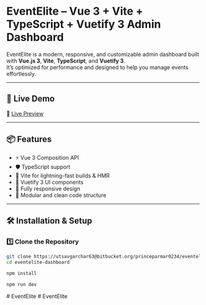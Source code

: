 # EventElite – Vue 3 + Vite + TypeScript + Vuetify 3 Admin Dashboard

EventElite is a modern, responsive, and customizable admin dashboard built with **Vue.js 3**, **Vite**, **TypeScript**, and **Vuetify 3**.  
It’s optimized for performance and designed to help you manage events effortlessly.

---

## 🚀 Live Demo

🔗 [Live Preview](https://eventelite-v1.vercel.app)  

---

## 📦 Features

- ⚡ Vue 3 Composition API
- 🛡 TypeScript support
- 🚀 Vite for lightning-fast builds & HMR
- 🎨 Vuetify 3 UI components
- 📱 Fully responsive design
- 🧩 Modular and clean code structure

---

## 🛠 Installation & Setup

### 1️⃣ Clone the Repository

```bash
git clone https://utsavgarchar63@bitbucket.org/princeparmar0234/eventelite_frontend.git
cd eventelite-dashboard

npm install 

npm run dev
```
#   E v e n t E l i t e  
 #   E v e n t E l i t e  
 